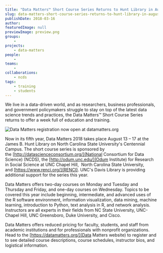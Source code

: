```yaml
---
title: "Data Matters™ Short Course Series Returns to Hunt Library in August"
slug: data-matters-short-course-series-returns-to-hunt-library-in-august
publishDate: 2018-03-16
author: 
featuredImage: null
previewImage: preview.png
groups:
    - 
projects:
    - data-matters
people:
    - 
teams: 
    - 
collaborations:
    - ncds
tags:
    - training
    - students
---
```


We live in a data-driven world, and as researchers, business professionals, and government policymakers struggle to stay on top of the latest data science trends and practices, the Data Matters™ Short Course Series returns to offer a week full of education and training.

![Data Matters registration now open at datamatters.org](https://renci.org/wp-content/uploads/2018/03/DM-Header-1024x263.png)

Now in its fifth year, Data Matters 2018 takes place August 13 – 17 at the James B. Hunt Library on North Carolina State University's Centennial Campus. The short course series is sponsored by the [http://datascienceconsortium.org/](National Consortium for Data Science) (NCDS), the [http://odum.unc.edu/](Odum Institute) for Research in Social Science at UNC Chapel Hill,  North Carolina State University, and [https://www.renci.org/](RENCI). UNC's Davis Library is providing additional support for the series this year.

Data Matters offers two-day courses on Monday and Tuesday and Thursday and Friday, and one-day courses on Wednesday. Topics to be covered this year include beginning, intermediate, and advanced uses of the R software environment, information visualization, data mining, machine learning, introduction to Python, text analysis in R, and network analysis. Instructors are all experts in their fields from NC State University, UNC-Chapel Hill, UNC Greensboro, Duke University, and Cisco.

Data Matters offers reduced pricing for faculty, students, and staff from academic institutions and for professionals with nonprofit organizations.  Head to the [https://datamatters.org/](Data Matters website) to register and to see detailed course descriptions, course schedules, instructor bios, and logistical information.
